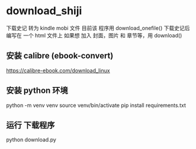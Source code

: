 # download_shiji
下载史记 转为 kindle mobi 文件
目前该 程序用 download_onefile() 下载史记后 编写在 一个 html 文件上
如果想 加入 封面，图片 和 章节等，用 download()

## 安装 calibre (ebook-convert) 
https://calibre-ebook.com/download_linux

## 安装 python 环境
python -m venv venv
source venv/bin/activate
pip install requirements.txt

## 运行 下载程序
python download.py


